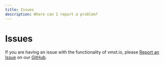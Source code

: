 ```yaml
---
title: Issues
description: Where can I report a problem?
---
```


# Issues

If you are having an issue with the functionality of vmst.io, please [Report an Issue](https://github.com/vmstan/vmstio/issues/new/choose) on our [GitHub](https://github.com/vmstan/vmstio/issues).
